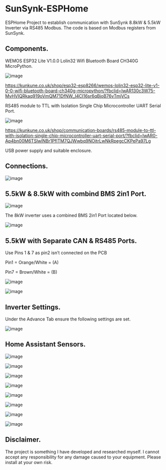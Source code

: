 # SunSynk-ESPHome

ESPHome Project to establish communication with SunSynk 8.8kW & 5.5kW Inverter via RS485 Modbus.
The code is based on Modbus registers from SunSynk.


## Components.

WEMOS ESP32 Lite V1.0.0 Lolin32 Wifi Bluetooth Board CH340G MicroPython.

 ![image](https://github.com/tmh88/SunSynk-ESPHome/assets/64529041/9e1ca95e-830e-4158-8557-add443563313)

https://kunkune.co.uk/shop/esp32-esp8266/wemos-lolin32-esp32-lite-v1-0-0-wifi-bluetooth-board-ch340g-micropython/?fbclid=IwAR130c3W75-MvHVIQRkaq919oVmQM71DfNW_I4CI16sr6qBjoB76vTmjVCs

RS485 module to TTL with Isolation Single Chip Microcontroller UART Serial Port.

 ![image](https://github.com/tmh88/SunSynk-ESPHome/assets/64529041/abfc6147-6111-4ed7-9103-4789ae8c0975)

https://kunkune.co.uk/shop/communication-boards/rs485-module-to-ttl-with-isolation-single-chip-microcontroller-uart-serial-port/?fbclid=IwAR0-Ap4bn00M6TSlwINBr1PfITM7QJWwbq9NOitrLwNkRpegcCKPePa97Lg

USB power supply and suitable enclosure.

## Connections.

![image](https://github.com/tmh88/SunSynk-ESPHome/assets/64529041/cb059cfb-b86a-4b3e-90fb-8a866dfeb952)

## 5.5kW & 8.5kW with combind BMS 2in1 Port.

![image](https://github.com/tmh88/SunSynk-ESPHome/assets/64529041/ed9f2e3b-a0c9-498f-b86a-3d12ec07efef)

The 8kW inverter uses a combined BMS 2in1 Port located below.

![image](https://github.com/tmh88/SunSynk-ESPHome/assets/64529041/91324677-d395-4286-b9b7-e1a9dc8699b6)

## 5.5kW with Separate CAN & RS485 Ports.

Use Pins 1 & 7 as pin2 isn’t connected on the PCB

Pin1 = Orange/White = (A)

Pin7 = Brown/White = (B)


![image](https://github.com/tmh88/SunSynk-ESPHome/assets/64529041/fee9901a-87c0-4516-ad39-8ca6d112aaee)

![image](https://github.com/tmh88/SunSynk-ESPHome/assets/64529041/6c15d0b7-b05d-4d2e-a625-35e3ad27b5b8)


## Inverter Settings.

Under the Advance Tab ensure the following settings are set.

![image](https://github.com/tmh88/SunSynk-ESPHome/assets/64529041/4641d8dc-8c1d-43dc-8bd5-9fc7c54d045b)

## Home Assistant Sensors.

![image](https://github.com/tmh88/SunSynk-ESPHome/assets/64529041/4e40d330-c75b-4e63-85e4-fb7a0d046c6a)

![image](https://github.com/tmh88/SunSynk-ESPHome/assets/64529041/0908f798-dca5-463e-8943-8493e75a6e39)

![image](https://github.com/tmh88/SunSynk-ESPHome/assets/64529041/f9592d58-171e-40f5-b8e7-29be796c736c)

![image](https://github.com/tmh88/SunSynk-ESPHome/assets/64529041/5c232b77-ab9a-44dc-9515-f1f7ecec5444)

![image](https://github.com/tmh88/SunSynk-ESPHome/assets/64529041/defb8fb8-c872-4492-8885-efc5e764e6a8)

![image](https://github.com/tmh88/SunSynk-ESPHome/assets/64529041/1232b788-0735-48ec-b512-598f9044d842)

![image](https://github.com/tmh88/SunSynk-ESPHome/assets/64529041/482d19ca-f02a-4635-a1be-2d37faf92526)

![image](https://github.com/tmh88/SunSynk-ESPHome/assets/64529041/0321d98f-12a8-40d4-a2b0-d4031d7213e6)



## Disclaimer.
The project is something I have developed and researched myself. I cannot accept any responsibility for any damage caused to your equipment. Please install at your own risk.

